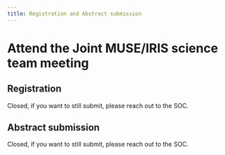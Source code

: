```yaml
---
title: Registration and Abstract submission
---
```


# Attend the Joint MUSE/IRIS science team meeting

## Registration

Closed, if you want to still submit, please reach out to the SOC.

## Abstract submission

Closed, if you want to still submit, please reach out to the SOC.
